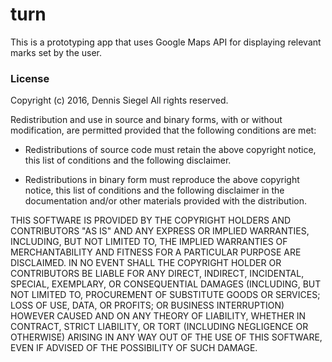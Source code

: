 turn
=========

This is a prototyping app that uses Google Maps API for displaying relevant marks set by the user.

### License

Copyright (c) 2016, Dennis Siegel
All rights reserved.

Redistribution and use in source and binary forms, with or without
modification, are permitted provided that the following conditions are
met:

* Redistributions of source code must retain the above copyright notice, 
this list of conditions and the following disclaimer.

* Redistributions in binary form must reproduce the above copyright
notice, this list of conditions and the following disclaimer in the
documentation and/or other materials provided with the distribution.

THIS SOFTWARE IS PROVIDED BY THE COPYRIGHT HOLDERS AND CONTRIBUTORS "AS
IS" AND ANY EXPRESS OR IMPLIED WARRANTIES, INCLUDING, BUT NOT LIMITED
TO, THE IMPLIED WARRANTIES OF MERCHANTABILITY AND FITNESS FOR A
PARTICULAR PURPOSE ARE DISCLAIMED. IN NO EVENT SHALL THE COPYRIGHT
HOLDER OR CONTRIBUTORS BE LIABLE FOR ANY DIRECT, INDIRECT, INCIDENTAL,
SPECIAL, EXEMPLARY, OR CONSEQUENTIAL DAMAGES (INCLUDING, BUT NOT
LIMITED TO, PROCUREMENT OF SUBSTITUTE GOODS OR SERVICES; LOSS
OF USE, DATA, OR PROFITS; OR BUSINESS INTERRUPTION) HOWEVER
CAUSED AND ON ANY THEORY OF LIABILITY, WHETHER IN CONTRACT,
STRICT LIABILITY, OR TORT (INCLUDING NEGLIGENCE OR OTHERWISE)
ARISING IN ANY WAY OUT OF THE USE OF THIS SOFTWARE, EVEN IF ADVISED OF
THE POSSIBILITY OF SUCH DAMAGE.